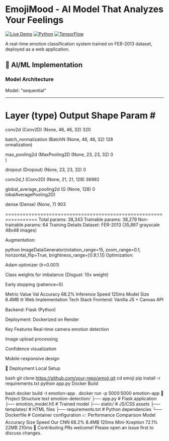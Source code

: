 # EmojiMood - AI Model That Analyzes Your Feelings

[![Live Demo](https://img.shields.io/badge/Demo-Live-green)](https://emoji-weex.onrender.com)
[![Python](https://img.shields.io/badge/Python-3.10-blue)](https://python.org)
[![TensorFlow](https://img.shields.io/badge/TensorFlow-2.10-orange)](https://tensorflow.org)

A real-time emotion classification system trained on FER-2013 dataset, deployed as a web application.

## 🧠 AI/ML Implementation

### Model Architecture
Model: "sequential"
_________________________________________________________________
 Layer (type)                Output Shape              Param #   
=================================================================
 conv2d (Conv2D)             (None, 46, 46, 32)        320       
                                                                 
 batch_normalization (BatchN  (None, 46, 46, 32)       128       
 ormalization)                                                   
                                                                 
 max_pooling2d (MaxPooling2D  (None, 23, 23, 32)       0         
 )                                                               
                                                                 
 dropout (Dropout)           (None, 23, 23, 32)        0         
                                                                 
 conv2d_1 (Conv2D)           (None, 21, 21, 128)       36992     
                                                                 
 global_average_pooling2d (G  (None, 128)              0         
 lobalAveragePooling2D)                                          
                                                                 
 dense (Dense)               (None, 7)                 903       
                                                                 
=================================================================
Total params: 38,343
Trainable params: 38,279
Non-trainable params: 64
Training Details
Dataset: FER-2013 (35,887 grayscale 48x48 images)

Augmentation:

python
ImageDataGenerator(rotation_range=15,
                  zoom_range=0.1,
                  horizontal_flip=True,
                  brightness_range=[0.9,1.1])
Optimization:

Adam optimizer (lr=0.001)

Class weights for imbalance (Disgust: 10x weight)

Early stopping (patience=5)

Metric	Value
Val Accuracy	68.2%
Inference Speed	120ms
Model Size	8.4MB
🌐 Web Implementation
Tech Stack
Frontend: Vanilla JS + Canvas API

Backend: Flask (Python)

Deployment: Dockerized on Render

Key Features
Real-time camera emotion detection

Image upload processing

Confidence visualization

Mobile-responsive design

🚀 Deployment
Local Setup

bash
git clone https://github.com/your-repo/emoji.git
cd emoji
pip install -r requirements.txt
python app.py
Docker Build

bash
docker build -t emotion-app .
docker run -p 5000:5000 emotion-app
📂 Project Structure
text
emotion-detection/
├── app.py                # Flask application
├── emotion_model.h5      # Trained model
├── static/               # JS/CSS assets
├── templates/            # HTML files
├── requirements.txt      # Python dependencies
└── Dockerfile            # Container configuration
📈 Performance Comparison
Model	Accuracy	Size	Speed
Our CNN	68.2%	8.4MB	120ms
Mini-Xception	72.1%	22MB	210ms
🤝 Contributing
PRs welcome! Please open an issue first to discuss changes.
